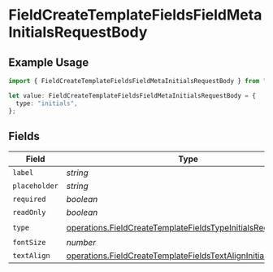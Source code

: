 # FieldCreateTemplateFieldsFieldMetaInitialsRequestBody

## Example Usage

```typescript
import { FieldCreateTemplateFieldsFieldMetaInitialsRequestBody } from "@documenso/sdk-typescript/models/operations";

let value: FieldCreateTemplateFieldsFieldMetaInitialsRequestBody = {
  type: "initials",
};
```

## Fields

| Field                                                                                                                                        | Type                                                                                                                                         | Required                                                                                                                                     | Description                                                                                                                                  |
| -------------------------------------------------------------------------------------------------------------------------------------------- | -------------------------------------------------------------------------------------------------------------------------------------------- | -------------------------------------------------------------------------------------------------------------------------------------------- | -------------------------------------------------------------------------------------------------------------------------------------------- |
| `label`                                                                                                                                      | *string*                                                                                                                                     | :heavy_minus_sign:                                                                                                                           | N/A                                                                                                                                          |
| `placeholder`                                                                                                                                | *string*                                                                                                                                     | :heavy_minus_sign:                                                                                                                           | N/A                                                                                                                                          |
| `required`                                                                                                                                   | *boolean*                                                                                                                                    | :heavy_minus_sign:                                                                                                                           | N/A                                                                                                                                          |
| `readOnly`                                                                                                                                   | *boolean*                                                                                                                                    | :heavy_minus_sign:                                                                                                                           | N/A                                                                                                                                          |
| `type`                                                                                                                                       | [operations.FieldCreateTemplateFieldsTypeInitialsRequestBody2](../../models/operations/fieldcreatetemplatefieldstypeinitialsrequestbody2.md) | :heavy_check_mark:                                                                                                                           | N/A                                                                                                                                          |
| `fontSize`                                                                                                                                   | *number*                                                                                                                                     | :heavy_minus_sign:                                                                                                                           | N/A                                                                                                                                          |
| `textAlign`                                                                                                                                  | [operations.FieldCreateTemplateFieldsTextAlignInitials](../../models/operations/fieldcreatetemplatefieldstextaligninitials.md)               | :heavy_minus_sign:                                                                                                                           | N/A                                                                                                                                          |